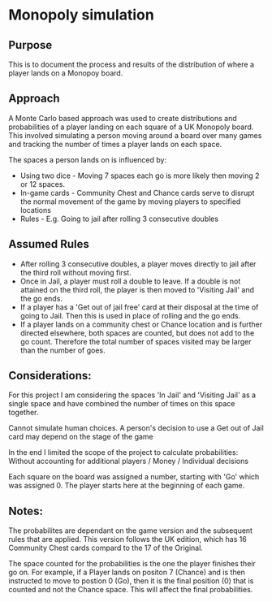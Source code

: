 # Monopoly simulation

## Purpose

This is to document the process and results of the distribution of where a player lands on a Monopoy board.

## Approach

A Monte Carlo based approach was used to create distributions and probabilities of a player landing on each square of a UK Monopoly board. This involved simulating a person moving around a board over many games and tracking the number of times a player lands on each space.

The spaces a person lands on is influenced by:

* Using two dice - Moving 7 spaces each go is more likely then moving 2 or 12 spaces.
* In-game cards - Community Chest and Chance cards serve to disrupt the normal movement of the game by moving players to specified locations
* Rules - E.g. Going to jail after rolling 3 consecutive doubles

## Assumed Rules

* After rolling 3 consecutive doubles, a player moves directly to jail after the third roll without moving first.
* Once in Jail, a player must roll a double to leave. If a double is not attained on the third roll, the player is then moved to 'Visiting Jail' and the go ends.
* If a player has a 'Get out of jail free' card at their disposal at the time of going to Jail. Then this is used in place of rolling and the go ends.
* If a player lands on a community chest or Chance location and is further directed elsewhere, both spaces are counted, but does not add to the go count. Therefore the total number of spaces visited may be larger than the number of goes.

## Considerations: 

For this project I am considering the spaces 'In Jail' and 'Visiting Jail' as a single space and have combined the number of times on this space together.

Cannot simulate human choices. A person's decision to use a Get out of Jail card may depend on the stage of the game

In the end I limited the scope of the project to calculate probabilities: Without accounting for additional players / Money / Individual decisions 

Each square on the board was assigned a number, starting with 'Go' which was assigned 0. The player starts here at the beginning of each game.



## Notes:

The probabilites are dependant on the game version and the subsequent rules that are applied. This version follows the UK edition, which has 16 Community Chest cards compard to the 17 of the Original.

The space counted for the probabilities is the one the player finishes their go on. For example, if a Player lands on positon 7 (Chance) and is then instructed to move to postion 0 (Go), then it is the final position (0) that is counted and not the Chance space.
This will affect the final probabilities. 

